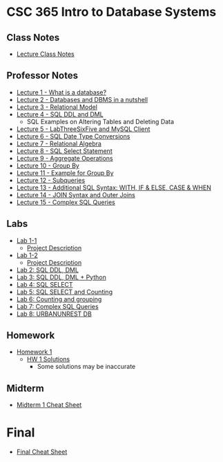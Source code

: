# CSC 365 Intro to Database Systems

## Class Notes
- [Lecture Class Notes](./notes/lecture_notes.pdf)

## Professor Notes

- [Lecture 1 - What is a database?](./prof-notes/a-What-is-a-database.pdf)
- [Lecture 2 - Databases and DBMS in a nutshell](./prof-notes/b-Databases-DBMS.pdf)
- [Lecture 3 - Relational Model](./prof-notes/c-RelationalDataModel.pdf)
- [Lecture 4 - SQL DDL and DML](./prof-notes/d-SQLDDLDML.pdf)
    - SQL Examples on Altering Tables and Deleting Data
- [Lecture 5 - LabThreeSixFive and MySQL Client](./prof-notes/e-LabThreeSixFiveMySQL.pdf)
- [Lecture 6 - SQL Date Type Conversions](./prof-notes/f-SQLDateType.pdf)
- [Lecture 7 - Relational Algebra](./prof-notes/g-RelationalAlgebra.pdf)
- [Lecture 8 - SQL Select Statement](./prof-notes/h-SQLStatement.pdf)
- [Lecture 9 - Aggregate Operations](./prof-notes/i-SQLStatement2.pdf)
- [Lecture 10 - Group By](./prof-notes/j-GroupBy.pdf)
- [Lecture 11 - Example for Group By](./prof-notes/k-ExGroupBy.pdf)
- [Lecture 12 - Subqueries](./prof-notes/l-NestedQueries.pdf)
- [Lecture 13 - Additional SQL Syntax: WITH, IF & ELSE, CASE & 
    WHEN](./prof-notes/m-AdditionalSQLSyntax.pdf)
- [Lecture 14 - JOIN Syntax and Outer Joins](./prof-notes/n-JoinOuterJoin.pdf)
- [Lecture 15 - Complex SQL Queries](./prof-notes/o-DatabaseViews.pdf)

## Labs

- [Lab 1-1](./labs/lab1/Lab1-1.ipynb)
    - [Project Description](./labs/lab1/lab1-1.pdf)
- [Lab 1-2](./labs/lab1/Lab1-2.ipynb)
    - [Project Description](./labs/lab1/lab1-2.pdf)
- [Lab 2: SQL DDL, DML](./labs/lab2/lab2.pdf)
- [Lab 3: SQL DDL, DML + Python](./labs/lab3/lab3.pdf)
- [Lab 4: SQL SELECT](./labs/lab4/lab4.pdf)
- [Lab 5: SQL SELECT and Counting](./labs/lab5/lab5.pdf)
- [Lab 6: Counting and grouping](./labs/lab6/lab6.pdf)
- [Lab 7: Complex SQL Queries](./labs/lab7/lab7.pdf)
- [Lab 8: URBANUNREST DB](./labs/lab8/lab8.pdf)

## Homework
- [Homework 1](./homework/hw1/hw1.pdf)
    - [HW 1 Solutions](./homework/hw1/hw1_soln.pdf)
        - Some solutions may be inaccurate

## Midterm
- [Midterm 1 Cheat Sheet](./exams/midterm/midterm-cheatsheet/midterm_cheatsheet.pdf)

# Final
- [Final Cheat Sheet](./exams/final/final-cheatsheet/final-cheatsheet.pdf)
